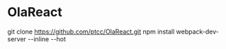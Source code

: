 # OlaReact

git clone https://github.com/ptcc/OlaReact.git
npm install
webpack-dev-server --inline --hot
